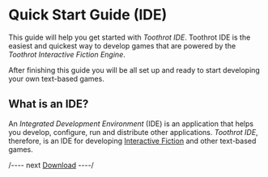
# Quick Start Guide (IDE)

This guide will help you get started with *Toothrot IDE*. Toothrot IDE is the easiest and
quickest way to develop games that are powered by the *Toothrot Interactive Fiction Engine*.

After finishing this guide you will be all set up and ready to start developing your own
text-based games.

## What is an IDE?

An *Integrated Development Environment* (IDE) is an application that helps you develop,
configure, run and distribute other applications. *Toothrot IDE*, therefore, is an IDE for
developing [Interactive Fiction](https://en.wikipedia.org/wiki/Interactive_fiction) and
other text-based games.

/---- next
[Download](download.md)
----/

